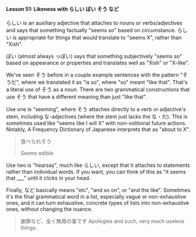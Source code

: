 #### Lesson 51: Likeness with らしい ぽい そう など


らしい is an auxiliary adjective that attaches to nouns or verbs/adjectives and says that something factually "seems so" based on circumstance. らしい is appropriate for things that would translate to "seems X", rather than "Xish".


ぽい (almost always っぽい) says that something subjectively "seems so" based on appearance or properties and translates well as "Xish" or "X-like".


We've seen そう before in a couple example sentences with the pattern "そうだ", where we translated it as "is so", where "so" meant "like that". That's a literal use of そう as a noun. There are two grammatical constructions that use そう that have a different meaning than just "like that".


Use one is "seeming", where そう attaches directly to a verb or adjective's stem, including な-adjectives (where the stem just lacks the な・だ). This is sometimes used like "seems like I will X" with non-volitional future actions. Notably, A Frequency Dictionary of Japanese interprets that as "about to X".


> 食べられそう  
> > Seems edible

Use two is "hearsay", much like らしい, except that it attaches to statements rather than individual words. If you want, you can think of this as "it seems that \_\_\_" until it clicks in your head.


Finally, など basically means "etc", "and so on", or "and the like". Sometimes it's the final grammatical word in a list, especially vague or non-exhaustive ones, and it can turn exhaustive, concrete types of lists into non-exhaustive ones, without changing the nuance.


> 謝罪など、全く無用の事です Apologies and such, very much useless things.

